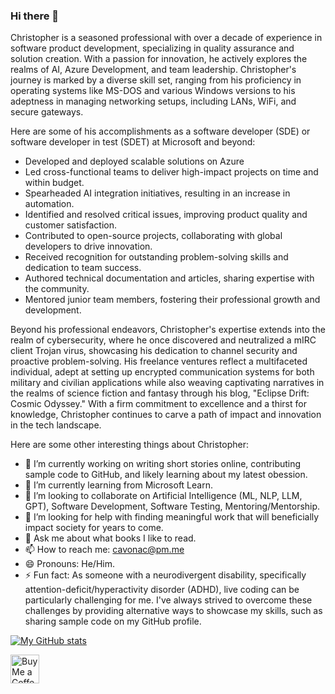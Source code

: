 ### Hi there 👋
Christopher is a seasoned professional with over a decade of experience in software product development, specializing in quality assurance and solution creation. With a passion for innovation, he actively explores the realms of AI, Azure Development, and team leadership. Christopher's journey is marked by a diverse skill set, ranging from his proficiency in operating systems like MS-DOS and various Windows versions to his adeptness in managing networking setups, including LANs, WiFi, and secure gateways.

Here are some of his accomplishments as a software developer (SDE) or software developer in test (SDET) at Microsoft and beyond:
- Developed and deployed scalable solutions on Azure
- Led cross-functional teams to deliver high-impact projects on time and within budget.
- Spearheaded AI integration initiatives, resulting in an increase in automation.
- Identified and resolved critical issues, improving product quality and customer satisfaction.
- Contributed to open-source projects, collaborating with global developers to drive innovation.
- Received recognition for outstanding problem-solving skills and dedication to team success.
- Authored technical documentation and articles, sharing expertise with the community.
- Mentored junior team members, fostering their professional growth and development.

Beyond his professional endeavors, Christopher's expertise extends into the realm of cybersecurity, where he once discovered and neutralized a mIRC client Trojan virus, showcasing his dedication to channel security and proactive problem-solving. His freelance ventures reflect a multifaceted individual, adept at setting up encrypted communication systems for both military and civilian applications while also weaving captivating narratives in the realms of science fiction and fantasy through his blog, "Eclipse Drift: Cosmic Odyssey." With a firm commitment to excellence and a thirst for knowledge, Christopher continues to carve a path of impact and innovation in the tech landscape.

Here are some other interesting things about Christopher:

- 🔭 I’m currently working on writing short stories online, contributing sample code to GitHub, and likely learning about my latest obession.
- 🌱 I’m currently learning from Microsoft Learn.
- 👯 I’m looking to collaborate on Artificial Intelligence (ML, NLP, LLM, GPT), Software Development, Software Testing, Mentoring/Mentorship.
- 🤔 I’m looking for help with finding meaningful work that will beneficially impact society for years to come.
- 💬 Ask me about what books I like to read.
- 📫 How to reach me: cavonac@pm.me
- 😄 Pronouns: He/Him.
- ⚡ Fun fact: As someone with a neurodivergent disability, specifically attention-deficit/hyperactivity disorder (ADHD), live coding can be particularly challenging for me. I've always strived to overcome these challenges by providing alternative ways to showcase my skills, such as sharing sample code on my GitHub profile.

[![My GitHub stats](https://github-readme-stats.vercel.app/api?username=cavonac)](https://github.com/cavonac/github-readme-stats)

<a href='https://ko-fi.com/kitnova' target='_blank'><img height='35' style='border:0px;height:46px;' src='https://az743702.vo.msecnd.net/cdn/kofi3.png?v=0' border='0' alt='Buy Me a Coffee at ko-fi.com' />
